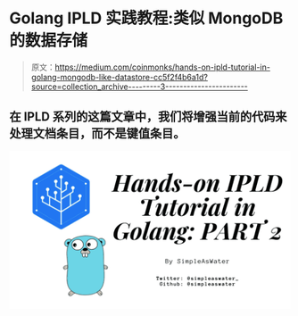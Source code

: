 # Golang IPLD 实践教程:类似 MongoDB 的数据存储

> 原文：<https://medium.com/coinmonks/hands-on-ipld-tutorial-in-golang-mongodb-like-datastore-cc5f2f4b6a1d?source=collection_archive---------3----------------------->

## 在 IPLD 系列的这篇文章中，我们将增强当前的代码来处理文档条目，而不是键值条目。

![](img/065be9f0960a0c5e1cc080cdec649ce4.png)